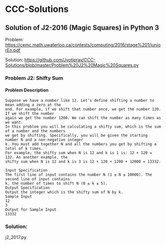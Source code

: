 # CCC-Solutions

## Solution of J2-2016 (Magic Squares) in Python 3
 Problem: https://cemc.math.uwaterloo.ca/contests/computing/2016/stage%201/juniorEn.pdf
 
 Solution: https://github.com/Jyotiprav/CCC-Solutions/blob/master/Problem%20J2%20Magic%20Squares.py
 
### Problem J2: Shifty Sum
#### Problem Description
```
Suppose we have a number like 12. Let’s define shifting a number to mean adding a zero at the
end. For example, if we shift that number once, we get the number 120. If we shift the number
again we get the number 1200. We can shift the number as many times as we want.
In this problem you will be calculating a shifty sum, which is the sum of a number and the numbers
we get by shifting. Specifically, you will be given the starting number N and a non-negative integer
k. You must add together N and all the numbers you get by shifting a total of k times.
For example, the shifty sum when N is 12 and k is 1 is: 12 + 120 = 132. As another example, the
shifty sum when N is 12 and k is 3 is 12 + 120 + 1200 + 12000 = 13332.

Input Specification
The first line of input contains the number N (1 ≤ N ≤ 10000). The second line of input contains
k, the number of times to shift N (0 ≤ k ≤ 5).
Output Specification
Output the integer which is the shifty sum of N by k.
Sample Input
12
3
Output for Sample Input
13332
```

### Solution: 
j2_2017.py
